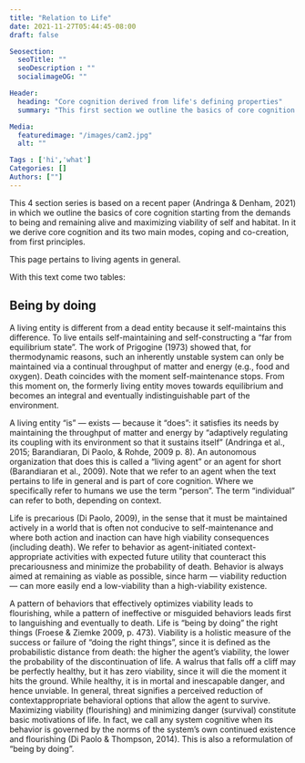 ```yaml
---
title: "Relation to Life"
date: 2021-11-27T05:44:45-08:00
draft: false

Seosection:
  seoTitle: ""
  seoDescription : ""
  socialimageOG: ""

Header:
  heading: "Core cognition derived from life's defining properties"
  summary: "This first section we outline the basics of core cognition starting from the demands to being and remaining alive and maximizing viability of self and habitat. In it we derive core cognition and its two main modes, coping and co-creation, from the defining properties of life."

Media:
  featuredimage: "/images/cam2.jpg"
  alt: ""

Tags : ['hi','what']
Categories: []
Authors: [""]
---
```

This 4 section series is based on a recent paper (Andringa & Denham, 2021) in which we outline the basics of core cognition starting from the demands to being and remaining alive and maximizing viability of self and habitat. In it we derive core cognition and its two main modes, coping and co-creation, from first principles.

This page pertains to living agents in general.

With this text come two tables:

## Being by doing
A living entity is different from a dead entity because it self-maintains this difference. To live entails self-maintaining and self-constructing a “far from equilibrium state”. The work of Prigogine (1973) showed that, for thermodynamic reasons, such an inherently unstable system can only be maintained via a continual throughput of matter and energy (e.g., food and oxygen). Death coincides with the moment self-maintenance stops. From this moment on, the formerly living entity moves towards equilibrium and becomes an integral and eventually indistinguishable part of the environment.

A living entity “is” — exists — because it “does”: it satisfies its needs by maintaining the throughput of matter and energy by “adaptively regulating its coupling with its environment so that it sustains itself” (Andringa et al., 2015; Barandiaran, Di Paolo, & Rohde, 2009 p. 8). An autonomous organization that does this is called a “living agent” or an agent for short (Barandiaran et al., 2009). Note that we refer to an agent when the text pertains to life in general and is part of core cognition. Where we specifically refer to humans we use the term “person”. The term “individual” can refer to both, depending on context.

Life is precarious (Di Paolo, 2009), in the sense that it must be maintained actively in a world that is often not conducive to self-maintenance and where both action and inaction can have high viability consequences (including death). We refer to behavior as agent-initiated context-appropriate activities with expected future utility that counteract this precariousness and minimize the probability of death. Behavior is always aimed at remaining as viable as possible, since harm — viability reduction — can more easily end a low-viability than a high-viability existence.

A pattern of behaviors that effectively optimizes viability leads to flourishing, while a pattern of ineffective or misguided behaviors leads first to languishing and eventually to death. Life is “being by doing” the right things (Froese & Ziemke 2009, p. 473). Viability is a holistic measure of the success or failure of “doing the right things”, since it is defined as the probabilistic distance from death: the higher the agent’s viability, the lower the probability of the discontinuation of life. A walrus that falls off a cliff may be perfectly healthy, but it has zero viability, since it will die the moment it hits the ground. While healthy, it is in mortal and inescapable danger, and hence unviable. In general, threat signifies a perceived reduction of contextappropriate behavioral options that allow the agent to survive. Maximizing viability (flourishing) and minimizing danger (survival) constitute basic motivations of life. In fact, we call any system cognitive when its behavior is governed by the norms of the system’s own continued existence and flourishing (Di Paolo & Thompson, 2014). This is also a reformulation of “being by doing”.
